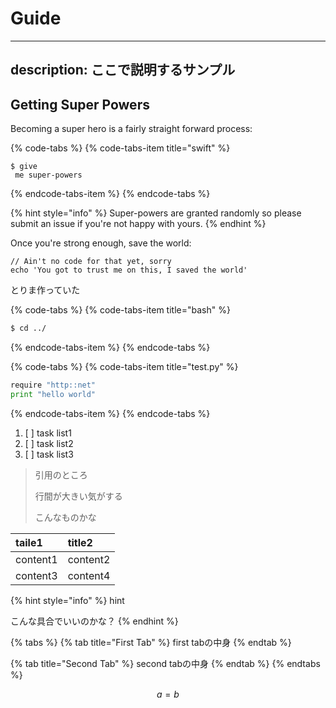 # Guide

---
description: ここで説明するサンプル
---

## Getting Super Powers

Becoming a super hero is a fairly straight forward process:

{% code-tabs %}
{% code-tabs-item title="swift" %}
```
$ give
 me super-powers
```
{% endcode-tabs-item %}
{% endcode-tabs %}

{% hint style="info" %}
 Super-powers are granted randomly so please submit an issue if you're not happy with yours.
{% endhint %}

Once you're strong enough, save the world:

```
// Ain't no code for that yet, sorry
echo 'You got to trust me on this, I saved the world'
```

とりま作っていた

{% code-tabs %}
{% code-tabs-item title="bash" %}
```bash
$ cd ../
```
{% endcode-tabs-item %}
{% endcode-tabs %}

{% code-tabs %}
{% code-tabs-item title="test.py" %}
```python
require "http::net"
print "hello world"
```
{% endcode-tabs-item %}
{% endcode-tabs %}

1. [ ] task list1
2. [ ] task list2
3. [ ] task list3

> 引用のところ
>
> 行間が大きい気がする
>
> こんなものかな

| taile1 | title2 |
| :--- | :--- |
| content1 | content2 |
| content3 | content4 |

{% hint style="info" %}
hint

こんな具合でいいのかな？
{% endhint %}

{% tabs %}
{% tab title="First Tab" %}
first tabの中身
{% endtab %}

{% tab title="Second Tab" %}
second tabの中身
{% endtab %}
{% endtabs %}

$$
a = b
$$











